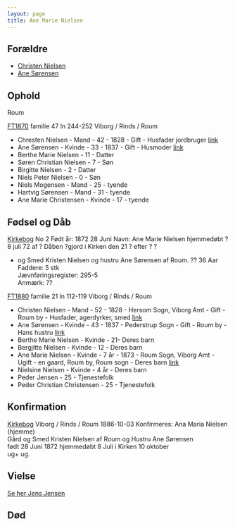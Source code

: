 ```yaml
---
layout: page
title: Ane Marie Nielsen
---
```


## Forældre

* [Christen Nielsen](/stamt//)
* [Ane Sørensen](/stamt//)

## Ophold
Roum

[FT1870](https://www.danishfamilysearch.dk/census1870/sogn2049) familie 47 ln 244-252
Viborg / Rinds / Roum  
* Chresten Nielsen - Mand - 42 - 1828 - Gift - Husfader jordbruger [link](https://www.danishfamilysearch.dk/cid9193211)
* Ane Sørensen - Kvinde - 33 - 1837 - Gift - Husmoder [link](https://www.danishfamilysearch.dk/cid9193212)
* Berthe Marie Nielsen - 11 - Datter
* Søren Christian Nielsen - 7 - Søn
* Birgitte Nielsen - 2 - Datter
* Niels Peter Nielsen - 0 - Søn
* Niels Mogensen - Mand - 25 - tyende
* Hartvig Sørensen - Mand - 31 - tyende
* Ane Marie Christensen - Kvinde - 17 - tyende

## Fødsel og Dåb
[Kirkebog](https://www.danishfamilysearch.dk/ao/opslag14684787) No 2
Født år: 1872 28 Juni
Navn: Ane Marie Nielsen
hjemmedøbt ? 8 juli 72 af ? Dåben ?gjord i Kirken den 21 ? efter ? ?
+ og Smed Kristen Nielsen og hustru Ane Sørensen af Roum. ?? 36 Aar
Faddere: 5 stk  
Jævnføringsregister: 295-5  
Anmærk: ??  

[FT1880](https://www.danishfamilysearch.dk/census1880/sogn2049) familie 21 ln 112-119
Viborg / Rinds / Roum  
* Christen Nielsen - Mand - 52 - 1828 - Hersom Sogn, Viborg Amt - Gift - Roum by - Husfader, agerdyrker, smed [link](https://www.danishfamilysearch.dk/cid10534013)
* Ane Sørensen - Kvinde - 43 - 1837 - Pederstrup Sogn - Gift - Roum by - Hans hustru [link](https://www.danishfamilysearch.dk/cid10534014)
* Berthe Marie Nielsen - Kvinde - 21- Deres barn
* Bergjitte Nielsen - Kvinde - 12 - Deres barn
* Ane Marie Nielsen - Kvinde - 7 år - 1873 - Roum Sogn, Viborg Amt - Ugift - en gaard, Roum by, Roum sogn - Deres barn [link](https://www.danishfamilysearch.dk/cid10534017)
* Nielsine Nielsen - Kvinde - 4 år - Deres barn
* Peder Jensen - 25 - Tjenestefolk
* Peder Christian Christensen - 25 - Tjenestefolk

## Konfirmation
[Kirkebog](https://www.danishfamilysearch.dk/ao/opslag14685029)
Viborg / Rinds / Roum
1886-10-03 Konfirmeres: 
Ana Maria Nielsen (hjemme)  
Gård og Smed Kristen Nielsen af Roum og Hustru Ane Sørensen  
født 28 Juni 1872 hjemmedøbt 8 Juli i Kirken 10 oktober  
ug+ ug. 

## Vielse
[Se her Jens Jensen](/stamt/jens-jensen-quorning/)


## Død

